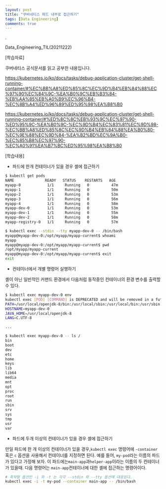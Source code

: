 ```yaml
---
layout: post
title: "쿠버네티스 파드 내부로 접근하기"
tags: [Data Engineering]
comments: true
---
```


.

Data_Engineering_TIL(20211222)

[학습자료]

쿠버네티스 공식문서를 읽고 공부한 내용입니다.

https://kubernetes.io/ko/docs/tasks/debug-application-cluster/get-shell-running-container/#%EC%BB%A8%ED%85%8C%EC%9D%B4%EB%84%88%EC%97%90%EC%84%9C-%EA%B0%9C%EB%B3%84-%EB%AA%85%EB%A0%B9%EC%96%B4-%EC%8B%A4%ED%96%89%ED%95%98%EA%B8%B0

https://kubernetes.io/ko/docs/tasks/debug-application-cluster/get-shell-running-container/#%ED%8C%8C%EB%93%9C%EC%97%90-%ED%95%9C-%EA%B0%9C-%EC%9D%B4%EC%83%81%EC%9D%98-%EC%BB%A8%ED%85%8C%EC%9D%B4%EB%84%88%EA%B0%80-%EC%9E%88%EC%9D%84-%EA%B2%BD%EC%9A%B0-%EC%85%B8%EC%97%90-%EC%A0%91%EA%B7%BC%ED%95%98%EA%B8%B0

[학습내용]

- 파드에 한개 컨테이너가 있을 경우 셸에 접근하기

```bash
$ kubectl get pods
NAME              READY   STATUS    RESTARTS   AGE
myapp-0            1/1     Running   0          47m
myapp-1            1/1     Running   0          50m
myapp-2            1/1     Running   0          53m
myapp-3            1/1     Running   0          56m
myapp-4            1/1     Running   0          58m
myapp-dev-0        1/1     Running   0          53m
myapp-dev-1        1/1     Running   0          55m
myapp-dev-2        1/1     Running   0          58m
myapp-registry-0   1/1     Running   0          57m

$ kubectl exec --stdin --tty myapp-dev-0 -- /bin/bash
myapp@myapp-dev-0:/opt/myapp/myapp-current$ whoami
myapp
myapp@myapp-dev-0:/opt/myapp/myapp-current$ pwd
/opt/myapp/myapp-current
myapp@myapp-dev-0:/opt/myapp/myapp-current$ exit
exit
```

- 컨테이너에서 개별 명령어 실행하기

셸이 아닌 일반적인 커맨드 환경에서 다음처럼 동작중인 컨테이너의 환경 변수를 출력할 수 있다.

```bash
$ kubectl exec myapp-dev-0 env
kubectl exec [POD] [COMMAND] is DEPRECATED and will be removed in a future version. Use kubectl exec [POD] -- [COMMAND] instead.
PATH=/usr/local/openjdk-8/bin:/usr/local/sbin:/usr/local/bin:/usr/sbin:/usr/bin:/sbin:/bin
HOSTNAME=myapp-dev-0
JAVA_HOME=/usr/local/openjdk-8
LANG=C.UTF-8

...

$ kubectl exec myapp-dev-0 -- ls /
bin
boot
dev
etc
home
keys
lib
lib64
media
mnt
opt
proc
root
run
sbin
srv
sys
tmp
usr
var
```

- 파드에 두개 이상의 컨테이너가 있을 경우 셸에 접근하기

만일 파드에 한 개 이상의 컨테이너가 있을 경우,`kubectl exec` 명령어에 `-container` 혹은 `c` 옵션을 사용해서 컨테이너를 지정하면 된다. 예를 들어, `my-pod`라는 이름의 파드가 있다고 가정해 보자. 이 파드에는`main-app`과`helper-app`이라는 이름의 두 컨테이너가 있을때. 다음 명령어는 `main-app`컨테이너에 대한 셸에 접근하는 명령어이다.

```bash
# 축약형 옵션인 -i 와 -t 는 각각 --stdin 와 --tty 옵션에 대응된다.
kubectl exec -i -t my-pod --container main-app -- /bin/bash
```